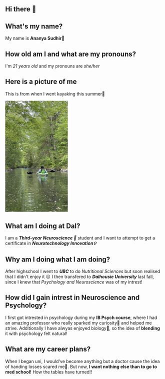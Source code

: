 ## Hi there 👋

## What's my name?
My name is **Ananya Sudhir🌻**

## How old am I and what are my pronouns? 
I'm *21 years old* and my pronouns are *she/her*

## Here is a picture of me 
This is from when I went kayaking this summer🛶 

<img src="IMG_9960.JPG" alt="Unplanned Kayaking this summer🛶" width="200"/>

## What am I doing at Dal?
I am a ***Third-year Neuroscience 🧠*** student and I want to attempt to get a certificate in ***Neurotechnology Innovation💡***

## Why am I doing what I am doing?
After highschool I went to ***UBC*** to do *Nutritional Sciences* but soon realised that I didn't enjoy it 😔
I then transfered to ***Dalhousie University*** last fall, since I knew that *Psychology and Neuroscience* was of my intrest! 

## How did I gain intrest in Neuroscience and Psychology? 
I first got intrested in psychology during my **IB Psych course**, where I had an amazing professor who really sparked my curiosity🧐 and helped me strive. Additionally I have alwyas enjoyed biology🧬, so the idea of **blending** it with psychology felt natural! 

## What are my career plans?
When I began uni, I would've become anything but a doctor cause the idea of handing losses scared me🫣. But now, **I want nothing else than to go to med school!** How the tables have turned!!